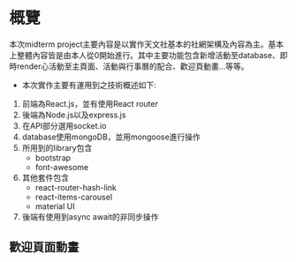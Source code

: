 # 概覽
本次midterm project主要內容是以實作天文社基本的社網架構及內容為主。基本上整體內容皆是由本人從0開始進行。其中主要功能包含新增活動至database、即時render心活動至主頁面、活動與行事曆的配合、歡迎頁動畫...等等。
* 本次實作主要有運用到之技術概述如下:
1. 前端為React.js，並有使用React router
2. 後端為Node.js以及express.js
3. 在API部分選用socket.io
4. database使用mongoDB，並用mongoose進行操作
5. 所用到的library包含
    * bootstrap
    * font-awesome
6. 其他套件包含
   * react-router-hash-link
   * react-items-carousel
   * material UI
7. 後端有使用到async await的非同步操作

## 歡迎頁面動畫